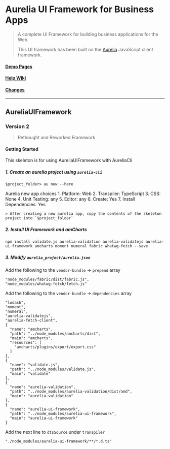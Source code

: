 Aurelia UI Framework for Business Apps
======================================

> A complete UI Framework for building business applications for the Web.
>
> This UI framework has been built on the [Aurelia](http://aurelia.io) JavaScript client framework.

#### [Demo Pages](http://adarshpastakia.github.io/aurelia-ui-framework)

#### [Help Wiki](https://github.com/adarshpastakia/aurelia-ui-framework/wiki/Home)

#### [Changes](#changes)

---

AureliaUIFramework
------------------

### Version 2

> Rethought and Reworked Framework

#### Getting Started

This skeleton is for using AureliaUIFramework with AureliaCli

##### 1. Create an aurelia project using `aurelia-cli`

```
$project_folder> au new --here
```

  Aurelia new app choices
    1. Platform: Web
    2. Transpiler: TypeScript
    3. CSS: None
    4. Unit Testing: any
    5. Editor: any
    6. Create: Yes
    7. Install Dependencies: Yes

    > After creating a new aurelia app, copy the contents of the skeleton project into `$project_folder`

##### 2. Install UI Framework and amCharts

```
npm install validate.js aurelia-validation aurelia-validatejs aurelia-ui-framework amcharts moment numeral fabric whatwg-fetch --save
```

##### 3. Modify `aurelia_project/aurelia.json`

Add the following to the  `vendor-bundle` -> `prepend` array
```
"node_modules/fabric/dist/fabric.js",
"node_modules/whatwg-fetch/fetch.js"
```

Add the following to the  `vendor-bundle` -> `dependencies` array
```
"lodash",
"moment",
"numeral",
"aurelia-validatejs",
"aurelia-fetch-client",
{
  "name": "amcharts",
  "path": "../node_modules/amcharts/dist",
  "main": "amcharts",
  "resources": [
    "amcharts/plugins/export/export.css"
  ]
},
{
  "name": "validate.js",
  "path": "../node_modules/validate.js",
  "main": "validate"
},
{
  "name": "aurelia-validation",
  "path": "../node_modules/aurelia-validation/dist/amd",
  "main": "aurelia-validation"
},
{
  "name": "aurelia-ui-framework",
  "path": "../node_modules/aurelia-ui-framework",
  "main": "aurelia-ui-framework"
}
```

Add the next line to `dtsSource` under `transpiler`

```
"./node_modules/aurelia-ui-framework/**/*.d.ts"
```
